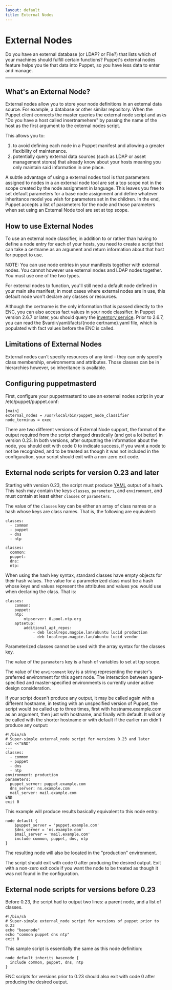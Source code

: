 ```yaml
---
layout: default
title: External Nodes
---
```


External Nodes
==============

Do you have an external database (or LDAP? or File?) that lists which of your machines
should fulfill certain functions?   Puppet's external nodes feature helps you tie that
data into Puppet, so you have less data to enter and manage.

* * *

What's an External Node?
------------------------

External nodes allow you to store your node definitions in an
external data source. For example, a database or other similar
repository. When the Puppet client connects the master queries the
external node script and asks "Do you have a host called
insertnamehere" by passing the name of the host as the first
argument to the external nodes script.

This allows you to:

1.  to avoid defining each node in a Puppet manifest and allowing a
    greater flexibility of maintenance.
2.  potentially query external data sources (such as LDAP or asset
    management stores) that already know about your hosts meaning you
    only maintain said information in one place.

A subtle advantage of using a external nodes tool is that
parameters assigned to nodes in a an external node tool are set a
top scope not in the scope created by the node assignment in
language. This leaves you free to set default parameters for a base
node assignment and define whatever inheritance model you wish for
parameters set in the children. In the end, Puppet accepts a list
of parameters for the node and those parameters when set using an
External Node tool are set at top scope.

How to use External Nodes
-------------------------

To use an external node classifier, in addition to or rather than
having to define a node entry for each of your hosts, you need to
create a script that can take a certname as an argument and return
information about that host for puppet to use.

NOTE: You can use node entries in your manifests together with
external nodes. You cannot however use external nodes and LDAP
nodes together. You must use one of the two types.

For external nodes to function, you'll still need a default node defined in your main site manifest; in most cases where external nodes are in use, this default node won't declare any classes or resources.

Although the certname is the only information that is passed directly to the ENC, you can also access fact values in your node
classifier.  In Puppet version 2.6.7 or later, you should query the [inventory service](./inventory_service.html). Prior to 2.6.7, you can read the $vardir/yaml/facts/{node certname}.yaml file, which is populated with fact values before the ENC is called.

Limitations of External Nodes
-----------------------------

External nodes can't specify resources of any kind - they can only
specify class membership, environments and attributes. Those
classes can be in hierarchies however, so inheritance is available.

Configuring puppetmasterd
-------------------------

First, configure your puppetmasterd to use an external nodes
script in your /etc/puppet/puppet.conf:

    [main]
    external_nodes = /usr/local/bin/puppet_node_classifier
    node_terminus = exec

There are two different versions of External Node support, the
format of the output required from the script changed drastically
(and got a lot better) in version 0.23. In both versions, after
outputting the information about the node, you should exit with
code 0 to indicate success, if you want a node to not be
recognized, and to be treated as though it was not included in the
configuration, your script should exit with a non-zero exit code.

External node scripts for version 0.23 and later
------------------------------------------------

Starting with version 0.23, the script must produce
[YAML](http://www.yaml.org/) output of a hash. This hash may contain the keys `classes`, `parameters`, and `environment`, and must contain at least either `classes` or `parameters`.

The value of the `classes` key can be either an array of class names or a hash whose keys are class names. That is, the following are equivalent:

    classes:
      - common
      - puppet
      - dns
      - ntp

    classes:
      common:
      puppet:
      dns:
      ntp:

When using the hash key syntax, standard classes have empty objects for their hash values. The value for a parameterized class must be a hash whose keys and values represent the attributes and values you would use when declaring the class. That is:

    classes:
        common:
        puppet:
        ntp:
            ntpserver: 0.pool.ntp.org
        aptsetup:
            additional_apt_repos:
                - deb localrepo.magpie.lan/ubuntu lucid production
                - deb localrepo.magpie.lan/ubuntu lucid vendor

Parameterized classes cannot be used with the array syntax for the classes key.

The value of the `parameters` key is a hash of variables to set at top scope.

The value of the `environment` key is a string representing the master's preferred environment for this agent node. The interaction between agent-specified and master-specified environments is currently under active design consideration.

If your script doesn't produce
any output, it may be called again with a different hostname, in
testing with an unspecified version of Puppet, the script would be called up to three times, first with
hostname.example.com as an argument, then just with hostname, and
finally with default. It will only be called with the shorter
hostname or with default if the earlier run didn't produce any
output:

    #!/bin/sh
    # Super-simple external_node script for versions 0.23 and later
    cat <<"END"
    ---
    classes:
      - common
      - puppet
      - dns
      - ntp
    environment: production
    parameters:
      puppet_server: puppet.example.com
      dns_server: ns.example.com
      mail_server: mail.example.com
    END
    exit 0

This example will produce results basically equivalent to this node
entry:

    node default {
        $puppet_server = 'puppet.example.com'
        $dns_server = 'ns.example.com'
        $mail_server = 'mail.example.com'
        include common, puppet, dns, ntp
    }

The resulting node will also be located in the "production" environment.

The script should exit with code 0 after
producing the desired output. Exit with a non-zero exit code if you
want the node to be treated as though it was not found in the
configuration.

External node scripts for versions before 0.23
----------------------------------------------

Before 0.23, the script had to output two lines: a
parent node, and a list of classes.

    #!/bin/sh
    # Super-simple external_node script for versions of puppet prior to 0.23
    echo "basenode"
    echo "common puppet dns ntp"
    exit 0

This sample script is essentially the same as this node
definition:

    node default inherits basenode {
      include common, puppet, dns, ntp
    }

ENC scripts for versions prior to 0.23 should also exit with code 0 after producing the desired output. 
